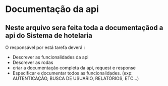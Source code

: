 # Documentação da api 
## Neste arquivo sera feita toda a documentaçãod a api do Sistema de hotelaria

O responsável por está tarefa deverá :
- Descrever as funcionalidades da api
- Descrever as rodas
- criar a documentação completa da api, request e response
- Especificar e documentar todos as funcionalidades. (exp: AUTENTICAÇÃO, BUSCA DE USUARIO, RELATÓRIOS, ETC...)

